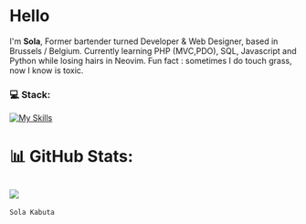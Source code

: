 <h1>Hello</h1>


I'm <strong>Sola</strong>,
Former bartender turned Developer & Web Designer, based in Brussels / Belgium.
Currently learning PHP (MVC,PDO), SQL, Javascript and Python while losing hairs in Neovim.
Fun fact : sometimes I do touch grass, now I know is toxic.



### 💻 Stack:

[![My Skills](https://skillicons.dev/icons?i=next,vite,vue,nuxt,react,wordpress,tailwind,ai,figma)](https://skillicons.dev)


# 📊 GitHub Stats:
![](https://github-readme-stats.vercel.app/api?username=SolaKabuta&theme=blueberry&hide_border=true&include_all_commits=false&count_private=false) 
---



```console
Sola Kabuta
```
